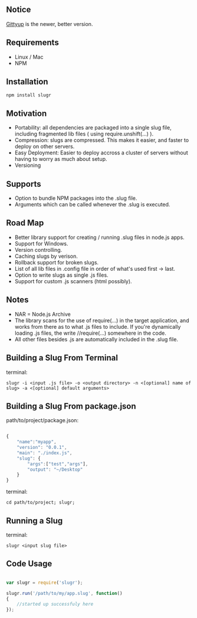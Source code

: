 Notice
------

[Gittyup](https://github.com/spiceapps/gittyup) is the newer, better version. 


Requirements
------------

* Linux / Mac 
* NPM

Installation
------------

	npm install slugr
	
Motivation
----------

* Portability: all dependencies are packaged into a single slug file, including fragmented lib files ( using require.unshift(...) ).
* Compression: slugs are compressed. This makes it easier, and faster to deploy on other servers.
* Easy Deployment: Easier to deploy accross a cluster of servers without having to worry as much about setup.
* Versioning

Supports
--------

* Option to bundle NPM packages into the .slug file.
* Arguments which can be called whenever the .slug is executed.


Road Map
--------

* Better library support for creating / running .slug files in node.js apps.
* Support for Windows.
* Version controlling.
* Caching slugs by verison.
* Rollback support for broken slugs.
* List of all lib files in .config file in order of what's used first -> last.
* Option to write slugs as single .js files.
* Support for custom .js scanners (html possibly).


Notes
-----

* NAR = Node.js Archive
* The library scans for the use of require(...) in the target application, and works from there as to what .js files to include. If you're dynamically loading .js files, the write //require(...) somewhere in the code.
* All other files besides .js are automatically included in the .slug file.

Building a Slug From Terminal
-----------------------------
	
terminal:

	slugr -i <input .js file> -o <output directory> -n <[optional] name of slug> -a <[optional] default arguments>
	
Building a Slug From package.json
---------------------------

path/to/project/package.json:
	

```javascript

{
    "name":"myapp",
    "version": "0.0.1",
    "main": "./index.js",
	"slug": {
		"args":["test","args"],
		"output": "~/Desktop"
	}
}

```

terminal:
	
	cd path/to/project; slugr; 
	

Running a Slug
--------------

terminal: 

	slugr <input slug file>
	
Code Usage
-----------


```javascript

var slugr = require('slugr');

slugr.run('/path/to/my/app.slug', function()
{
	//started up successfuly here
});

```
	
	


	


